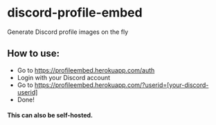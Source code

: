 # discord-profile-embed

Generate Discord profile images on the fly

## How to use:

- Go to https://profileembed.herokuapp.com/auth
- Login with your Discord account
- Go to https://profileembed.herokuapp.com/?userid=[your-discord-userid]
- Done!

#### This can also be self-hosted.
